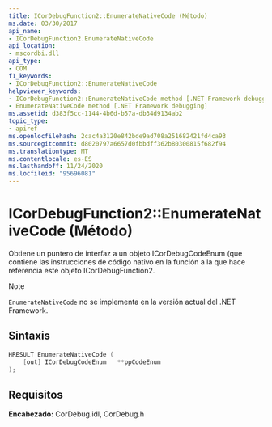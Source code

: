 ```yaml
---
title: ICorDebugFunction2::EnumerateNativeCode (Método)
ms.date: 03/30/2017
api_name:
- ICorDebugFunction2.EnumerateNativeCode
api_location:
- mscordbi.dll
api_type:
- COM
f1_keywords:
- ICorDebugFunction2::EnumerateNativeCode
helpviewer_keywords:
- ICorDebugFunction2::EnumerateNativeCode method [.NET Framework debugging]
- EnumerateNativeCode method [.NET Framework debugging]
ms.assetid: d383f5cc-1144-4b6d-b57a-db34d9134ab2
topic_type:
- apiref
ms.openlocfilehash: 2cac4a3120e842bde9ad708a251682421fd4ca93
ms.sourcegitcommit: d8020797a6657d0fbbdff362b80300815f682f94
ms.translationtype: MT
ms.contentlocale: es-ES
ms.lasthandoff: 11/24/2020
ms.locfileid: "95696081"
---
```

# <a name="icordebugfunction2enumeratenativecode-method"></a>ICorDebugFunction2::EnumerateNativeCode (Método)

Obtiene un puntero de interfaz a un objeto ICorDebugCodeEnum (que contiene las instrucciones de código nativo en la función a la que hace referencia este objeto ICorDebugFunction2.  
  
> [!NOTE]
> `EnumerateNativeCode` no se implementa en la versión actual del .NET Framework.  
  
## <a name="syntax"></a>Sintaxis  
  
```cpp  
HRESULT EnumerateNativeCode (  
    [out] ICorDebugCodeEnum   **ppCodeEnum  
);  
```  
  
## <a name="requirements"></a>Requisitos  

 **Encabezado:** CorDebug.idl, CorDebug.h
